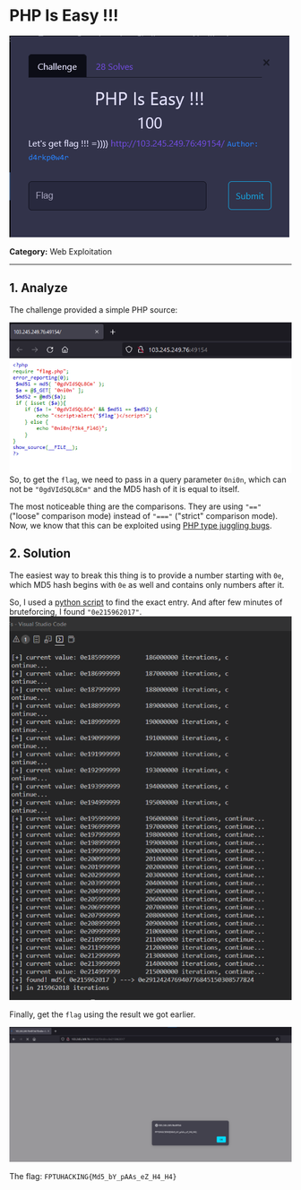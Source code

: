 # PHP Is Easy !!!
![chal](./media/1.png)

**Category:** Web Exploitation

---
## 1. Analyze
The challenge provided a simple PHP source:

![](./media/2.png)
So, to get the `flag`, we need to pass in a query parameter `0ni0n`, which can not be `"0gdVIdSQL8Cm"` and the MD5 hash of it is equal to itself.

The most noticeable thing are the comparisons. They are using `"=="` ("loose" comparison mode) instead of `"==="` ("strict" comparison mode). Now, we know that this can be exploited using [PHP type juggling bugs](https://owasp.org/www-pdf-archive/PHPMagicTricks-TypeJuggling.pdf).

## 2. Solution

The easiest way to break this thing is to provide a number starting with `0e`, which MD5 hash begins with `0e` as well and contains only numbers after it.

So, I used a [python script](./media/bruteforce.py) to find the exact entry. And after few minutes of bruteforcing, I found `"0e215962017"`.
![brute](./media/brute.png)

Finally, get the `flag` using the result we got earlier.

![3](./media/3.png)

The flag: `FPTUHACKING{Md5_bY_pAAs_eZ_H4_H4}`
